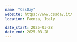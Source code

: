 ```yaml
---
name: "CssDay"
website: https://www.cssday.it/
location: Faenza, Italy

date_start: 2025-03-28
date_end: 2025-03-28
---
```

